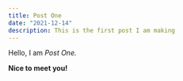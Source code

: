 ```yaml
---
title: Post One
date: "2021-12-14"
description: This is the first post I am making
---
```


Hello, I am _Post One._

**Nice to meet you!**
